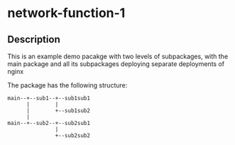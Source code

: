 # network-function-1

## Description
This is an example demo pacakge with two levels of subpackages, with the main package and all its subpackages deploying
separate deployments of nginx

The package has the following structure:

```
main--+--sub1--+--sub1sub1
      |        |
      |        +--sub1sub2
      |
main--+--sub2--+--sub2sub1
               |
               +--sub2sub2
      